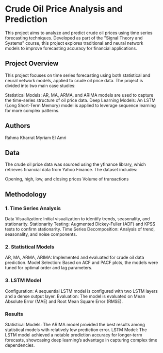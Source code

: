 # Crude Oil Price Analysis and Prediction
This project aims to analyze and predict crude oil prices using time series forecasting techniques. Developed as part of the "Signal Theory and Systems" course, this project explores traditional and neural network models to improve forecasting accuracy for financial applications.

## Project Overview
This project focuses on time series forecasting using both statistical and neural network models, applied to crude oil price data. The project is divided into two main case studies:

Statistical Models: AR, MA, ARMA, and ARIMA models are used to capture the time-series structure of oil price data.
Deep Learning Models: An LSTM (Long Short-Term Memory) model is applied to leverage sequence learning for more complex patterns.
## Authors
Rahma Kharrat
Myriam El Amri

## Data
The crude oil price data was sourced using the yfinance library, which retrieves financial data from Yahoo Finance. The dataset includes:

Opening, high, low, and closing prices
Volume of transactions
## Methodology
### 1. Time Series Analysis
Data Visualization: Initial visualization to identify trends, seasonality, and stationarity.
Stationarity Testing: Augmented Dickey-Fuller (ADF) and KPSS tests to confirm stationarity.
Time Series Decomposition: Analysis of trend, seasonality, and noise components.
### 2. Statistical Models
AR, MA, ARMA, ARIMA: Implemented and evaluated for crude oil data prediction.
Model Selection: Based on ACF and PACF plots, the models were tuned for optimal order and lag parameters.
### 3. LSTM Model
Configuration: A sequential LSTM model is configured with two LSTM layers and a dense output layer.
Evaluation: The model is evaluated on Mean Absolute Error (MAE) and Root Mean Square Error (RMSE).
### Results
Statistical Models: The ARIMA model provided the best results among statistical models with relatively low prediction error.
LSTM Model: The LSTM model achieved a notable prediction accuracy for longer-term forecasts, showcasing deep learning’s advantage in capturing complex time dependencies.




